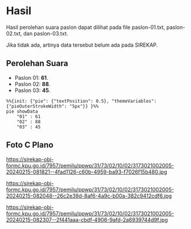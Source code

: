 # Hasil

Hasil perolehan suara paslon dapat dilihat pada file paslon-01.txt, paslon-02.txt, dan paslon-03.txt.

Jika tidak ada, artinya data tersebut belum ada pada SIREKAP.

## Perolehan Suara

 * Paslon 01: **61**.
 * Paslon 02: **88**.
 * Paslon 03: **45**.

```mermaid
%%{init: {"pie": {"textPosition": 0.5}, "themeVariables": {"pieOuterStrokeWidth": "5px"}} }%%
pie showData
    "01" : 61
    "02" : 88
    "03" : 45
```
## Foto C Plano

https://sirekap-obj-formc.kpu.go.id/7957/pemilu/ppwp/31/73/02/10/02/3173021002005-20240215-081821--4fad1126-c60b-4959-ba93-f7026f15b480.jpg

https://sirekap-obj-formc.kpu.go.id/7957/pemilu/ppwp/31/73/02/10/02/3173021002005-20240215-082048--26c2e39d-8af6-4a9c-b00a-382c9412cdf6.jpg

https://sirekap-obj-formc.kpu.go.id/7957/pemilu/ppwp/31/73/02/10/02/3173021002005-20240215-082307--2f441aaa-cbdf-4906-9afd-2a6939744d9f.jpg
